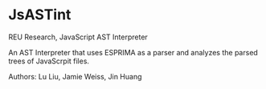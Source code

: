 # JsASTint
REU Research, JavaScript AST Interpreter

An AST Interpreter that uses ESPRIMA as a parser and analyzes the parsed trees of JavaScrpit files.

Authors:
Lu Liu,
Jamie Weiss,
Jin Huang
